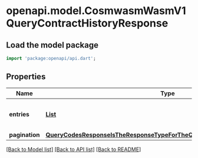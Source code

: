 # openapi.model.CosmwasmWasmV1QueryContractHistoryResponse

## Load the model package
```dart
import 'package:openapi/api.dart';
```

## Properties
Name | Type | Description | Notes
------------ | ------------- | ------------- | -------------
**entries** | [**List<QueryContractHistoryResponseIsTheResponseTypeForTheQueryContractHistoryRPCMethodEntriesInner>**](QueryContractHistoryResponseIsTheResponseTypeForTheQueryContractHistoryRPCMethodEntriesInner.md) |  | [optional] [default to const []]
**pagination** | [**QueryCodesResponseIsTheResponseTypeForTheQueryCodesRPCMethodPagination**](QueryCodesResponseIsTheResponseTypeForTheQueryCodesRPCMethodPagination.md) |  | [optional] 

[[Back to Model list]](../README.md#documentation-for-models) [[Back to API list]](../README.md#documentation-for-api-endpoints) [[Back to README]](../README.md)



